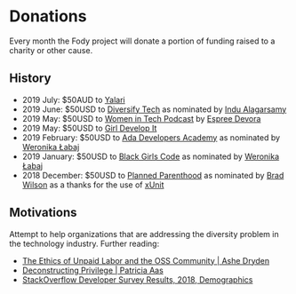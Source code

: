 # Donations

Every month the Fody project will donate a portion of funding raised to a charity or other cause.


## History

 * 2019 July: $50AUD to [Yalari](https://www.yalari.org/)
 * 2019 June: $50USD to [Diversify Tech](https://www.diversifytech.co/) as nominated by [Indu Alagarsamy](https://indu.dev/)
 * 2019 May: $50USD to [Women in Tech Podcast](http://podcast.womenintechshow.com/) by [Espree Devora](https://twitter.com/EspreeDevora)
 * 2019 May: $50USD to [Girl Develop It](https://www.girldevelopit.com/)
 * 2019 February: $50USD to [Ada Developers Academy](https://www.adadevelopersacademy.org) as nominated by [Weronika Łabaj](https://weronikalabaj.com/)
 * 2019 January: $50USD to [Black Girls Code](http://www.blackgirlscode.com) as nominated by [Weronika Łabaj](https://weronikalabaj.com/)
 * 2018 December: $50USD to [Planned Parenthood](https://www.plannedparenthood.org) as nominated by [Brad Wilson](https://twitter.com/BradWilson) as a thanks for the use of [xUnit](https://xunit.github.io/)


## Motivations

Attempt to help organizations that are addressing the diversity problem in the technology industry. Further reading:

 * [The Ethics of Unpaid Labor and the OSS Community | Ashe Dryden](https://www.ashedryden.com/blog/the-ethics-of-unpaid-labor-and-the-oss-community)
 * [Deconstructing Privilege | Patricia Aas](https://vimeo.com/285097367)
 * [StackOverflow Developer Survey Results, 2018, Demographics](https://insights.stackoverflow.com/survey/2018/#demographics)
